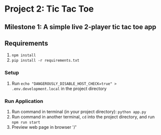 # Project 2: Tic Tac Toe


## Milestone 1: A simple live 2-player tic tac toe app

## Requirements
1. `npm install`
2. `pip install -r requirements.txt`

### Setup
1. Run `echo "DANGEROUSLY_DISABLE_HOST_CHECK=true" > .env.development.local` in the project directory

### Run Application
1. Run command in terminal (in your project directory): `python app.py`
2. Run command in another terminal, `cd` into the project directory, and run `npm run start`
3. Preview web page in browser '/'
